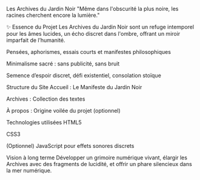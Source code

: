  Les Archives du Jardin Noir
"Même dans l'obscurité la plus noire, les racines cherchent encore la lumière."

✨ Essence du Projet
Les Archives du Jardin Noir sont un refuge intemporel pour les âmes lucides,
un écho discret dans l'ombre, offrant un miroir imparfait de l’humanité.

 Pensées, aphorismes, essais courts et manifestes philosophiques

 Minimalisme sacré : sans publicité, sans bruit

 Semence d’espoir discret, défi existentiel, consolation stoïque

 Structure du Site
Accueil : Le Manifeste du Jardin Noir

Archives : Collection des textes

À propos : Origine voilée du projet (optionnel)

 Technologies utilisées
HTML5

CSS3

(Optionnel) JavaScript pour effets sonores discrets

 Vision à long terme
Développer un grimoire numérique vivant,
élargir les Archives avec des fragments de lucidité,
et offrir un phare silencieux dans la mer numérique.